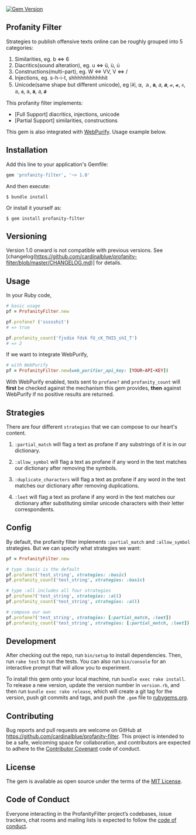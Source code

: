 [![Gem Version](https://badge.fury.io/rb/profanity-filter.svg)](https://badge.fury.io/rb/profanity-filter)

## Profanity Filter
Strategies to publish offensive texts online can be roughly grouped into 5 categories:
1. Similarities, eg. b ⇔ 6
2. Diacritics(sound alteration), eg. u ⇔ ü, ù, ú
3. Constructions(multi-part), eg. W ⇔ VV, V ⇔ \/
4. Injections, eg. s-h-i-t, shhhhhhhhhhhit
5. Unicode(same shape but different unicode), eg ⒜, ⍺, ａ, 𝐚, 𝑎, 𝒂, 𝒶, 𝓪, 𝔞, 𝕒, 𝖆, 𝖺, 𝗮, 𝘢, 𝙖

This profanity filter implements:
- [Full Support] diacritics, injections, unicode
- [Partial Support] similarities, constructions

This gem is also integrated with [WebPurify](https://www.webpurify.com). Usage example below.


## Installation

Add this line to your application's Gemfile:

```ruby
gem 'profanity-filter', '~> 1.0'
```

And then execute:

    $ bundle install

Or install it yourself as:

    $ gem install profanity-filter

## Versioning
Version 1.0 onward is not compatible with previous versions. See [changelog(https://github.com/cardinalblue/profanity-filter/blob/master/CHANGELOG.md)] for details.

## Usage
In your Ruby code,

```ruby
# basic usage
pf = ProfanityFilter.new

pf.profane? ('ssssshit')
# => true

pf.profanity_count('fjsdio fdsk fU_cK_THIS_shI_T')
# => 2
```

If we want to integrate WebPurify,

```ruby
# with WebPurify
pf = ProfanityFilter.new(web_purifier_api_key: [YOUR-API-KEY])
```

With WebPurify enabled, texts sent to `profane?` and `profanity_count` will **first** be checked against the mechanism this gem provides, **then** against WebPurify if no positive results are returned.  

## Strategies
There are four different `strategies` that we can compose to our heart's content. 

1. `:partial_match`
will flag a text as profane if any substrings of it is in our dictionary.

2. `:allow_symbol`
will flag a text as profane if any word in the text matches our dictionary after removing the symbols.

3. `:duplicate_characters`
will flag a text as profane if any word in the text matches our dictionary after removing duplications.

4. `:leet`
will flag a text as profane if any word in the text matches our dictionary after substituting similar unicode characters with their letter correspondents. 

## Config
By default, the profanity filter implements `:partial_match` and `:allow_symbol` strategies. But we can specify what strategies we want:

```ruby
pf = ProfanityFilter.new

# type :basic is the default
pf.profane?('test_string', strategies: :basic)
pf.profanity_count('test_string', strategies: :basic)

# type :all includes all four strategies
pf.profane?('test_string', strategies: :all)
pf.profanity_count('test_string', strategies: :all)

# compose our own
pf.profane?('test_string', strategies: [:partial_match, :leet])
pf.profanity_count('test_string', strategies: [:partial_match, :leet])
```

## Development

After checking out the repo, run `bin/setup` to install dependencies. Then, run `rake test` to run the tests. You can also run `bin/console` for an interactive prompt that will allow you to experiment.

To install this gem onto your local machine, run `bundle exec rake install`. To release a new version, update the version number in `version.rb`, and then run `bundle exec rake release`, which will create a git tag for the version, push git commits and tags, and push the `.gem` file to [rubygems.org](https://rubygems.org).

## Contributing

Bug reports and pull requests are welcome on GitHub at https://github.com/cardinalblue/profanity-filter. This project is intended to be a safe, welcoming space for collaboration, and contributors are expected to adhere to the [Contributor Covenant](http://contributor-covenant.org) code of conduct.

## License

The gem is available as open source under the terms of the [MIT License](https://opensource.org/licenses/MIT).

## Code of Conduct

Everyone interacting in the ProfanityFilter project’s codebases, issue trackers, chat rooms and mailing lists is expected to follow the [code of conduct](https://github.com/cardinalblue/profanity-filter/blob/master/CODE_OF_CONDUCT.md).
